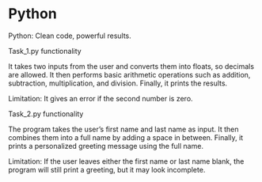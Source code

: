 # Python
Python: Clean code, powerful results.


Task_1.py functionality

It takes two inputs from the user and converts them into floats, so decimals are allowed.
It then performs basic arithmetic operations such as addition, subtraction, multiplication, and division.
Finally, it prints the results.

Limitation: It gives an error if the second number is zero.


Task_2.py functionality

The program takes the user’s first name and last name as input.
It then combines them into a full name by adding a space in between.
Finally, it prints a personalized greeting message using the full name.

Limitation: If the user leaves either the first name or last name blank, the program will still print a greeting, but it may look incomplete.